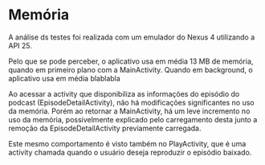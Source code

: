 # Memória

A análise ds testes foi realizada com um emulador do Nexus 4 utilizando a API 25.

Pelo que se pode perceber, o aplicativo usa em média 13 MB de memória, quando em primeiro plano com a MainActivity. Quando em background, o aplicativo usa em média blablabla

[//]: <> (inserir possível imagem)

Ao acessar a activity que disponibiliza as informações do episódio do podcast (EpisodeDetailActivity), não há modificações significantes no uso da memória. Porém ao retornar a MainActivity, há um leve incremento no uso da memória, possivelmente explicado pelo carregamento desta junto a remoção da EpisodeDetailActivity previamente carregada.

Este mesmo comportamento é visto também no PlayActivity, que é uma activity chamada quando o usuário deseja reproduzir o episódio baixado.